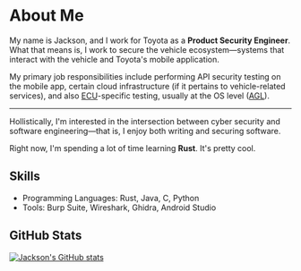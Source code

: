 # About Me

My name is Jackson, and I work for Toyota as a **Product Security Engineer**. What that means is, I work to secure the vehicle ecosystem—systems that interact with the vehicle and Toyota's mobile application.

My primary job responsibilities include performing API security testing on the mobile app, certain cloud infrastructure (if it pertains to vehicle-related services), and also [ECU](https://en.wikipedia.org/wiki/Electronic_control_unit)-specific testing, usually at the OS level ([AGL](https://www.automotivelinux.org/)).

---

Hollistically, I'm interested in the intersection between cyber security and software engineering—that is, I enjoy both writing and securing software.

Right now, I'm spending a lot of time learning **Rust**. It's pretty cool.

## Skills

- Programming Languages: Rust, Java, C, Python
- Tools: Burp Suite, Wireshark, Ghidra, Android Studio

## GitHub Stats
[![Jackson's GitHub stats](https://github-readme-stats.vercel.app/api?username=Jackscalibur)](https://github.com/Jackscalibur/github-readme-stats)
